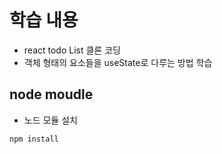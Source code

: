 # 학습 내용
- react todo List 클론 코딩
- 객체 형태의 요소들을 useState로 다루는 방법 학습

## node moudle
- 노드 모듈 설치
```
npm install
```
